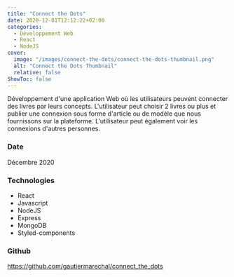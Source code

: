 ```yaml
---
title: "Connect the Dots"
date: 2020-12-01T12:12:22+02:00
categories:
  - Développement Web
  - React
  - NodeJS
cover:
  image: "/images/connect-the-dots/connect-the-dots-thumbnail.png"
  alt: "Connect the Dots Thumbnail"
  relative: false
ShowToc: false
---
```


Développement d'une application Web où les utilisateurs peuvent connecter des livres par leurs concepts. L'utilisateur peut choisir 2 livres ou plus et publier une connexion sous forme d'article ou de modèle que nous fournissons sur la plateforme. L'utilisateur peut également voir les connexions d'autres personnes.

### Date

Décembre 2020

### Technologies

- React
- Javascript
- NodeJS
- Express
- MongoDB
- Styled-components

### Github

https://github.com/gautiermarechal/connect_the_dots
